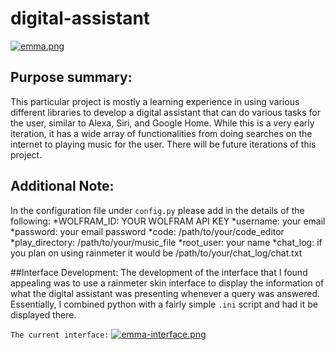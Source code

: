 # digital-assistant

[![emma.png](https://i.postimg.cc/vBK8Cj7h/emma.png)](https://postimg.cc/VrjcCKV0)

## Purpose summary:
This particular project is mostly a learning experience in using various different libraries to develop a digital assistant that can do various tasks for the user, similar to Alexa, Siri, and Google Home. While this is a very early iteration, it has a wide array of functionalities from doing searches on the internet to playing music for the user. There will be future iterations of this project.

## Additional Note:
In the configuration file under ``config.py`` please add in the details of the following:
*WOLFRAM_ID: YOUR WOLFRAM API KEY
*username: your email
*password: your email password
*code: /path/to/your/code_editor
*play_directory: /path/to/your/music_file
*root_user: your name
*chat_log: if you plan on using rainmeter it would be /path/to/your/chat_log/chat.txt

##Interface Development:
The development of the interface that I found appealing was to use a rainmeter skin interface to display the information of what the digital assistant was presenting whenever a query was answered. Essentially, I combined python with a fairly simple ``.ini`` script and had it be displayed there.

``The current interface:``
[![emma-interface.png](https://i.postimg.cc/13FWFNY3/emma-interface.png)](https://postimg.cc/jDsQ0Cbp)

